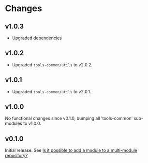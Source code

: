 # Changes

## v1.0.3

- Upgraded dependencies

## v1.0.2

- Upgraded `tools-common/utils` to v2.0.2.

## v1.0.1

- Upgraded `tools-common/utils` to v2.0.1.

## v1.0.0

No functional changes since v0.1.0, bumping all 'tools-common' sub-modules to
v1.0.0.

## v0.1.0

Initial release. See [Is it possible to add a module to a multi-module
repository?](https://github.com/golang/go/wiki/Modules#is-it-possible-to-add-a-module-to-a-multi-module-repository.)
